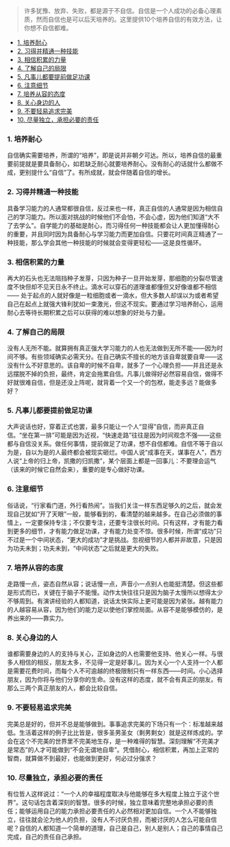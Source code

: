 
> 许多犹豫、放弃、失败，都是源于不自信。自信是一个人成功的必备心理素质，然而自信也是可以后天培养的。这里提供10个培养自信的有效方法，让你想不自信都难。

- [1. 培养耐心](#1-培养耐心)
- [2. 习得并精通一种技能](#2-习得并精通一种技能)
- [3. 相信积累的力量](#3-相信积累的力量)
- [4. 了解自己的局限](#4-了解自己的局限)
- [5. 凡事儿都要提前做足功课](#5-凡事儿都要提前做足功课)
- [6. 注意细节](#6-注意细节)
- [7. 培养从容的态度](#7-培养从容的态度)
- [8. 关心身边的人](#8-关心身边的人)
- [9. 不要轻易追求完美](#9-不要轻易追求完美)
- [10. 尽量独立，承担必要的责任](#10-尽量独立承担必要的责任)



### 1. 培养耐心

自信确实需要培养，所谓的“培养”，即是说并非朝夕可达。所以，培养自信的最重要前提就是要具备耐心，如若缺乏耐心就要培养耐心。没有耐心的话就什么都做不成，更别提什么“自信”了。有所成就，就会伴随着自信的增长。

### 2. 习得并精通一种技能

具备学习能力的人通常都很自信，反过来也一样，真正自信的人通常是因为相信自己的学习能力。所以面对挑战的时候他们不会怕，不会心虚，因为他们知道“大不了去学么”。自学能力的基础是耐心，而习得任何一种技能都会让人更加懂得耐心的重要，并且同时因为具备耐心与学习能力而更加自信。只要花时间真正精通了一种技能，那么学会其他一种技能的时候就会变得更轻松——这是良性循环。

### 3. 相信积累的力量

再大的石头也无法阻挡种子发芽，只因为种子一旦开始发芽，那细胞的分裂尽管速度不快但却不见天日永不终止。滴水可以穿石的道理谁都懂但又好像谁都不相信—— 处于起点的人就好像是一粒细胞或者一滴水，但大多数人却误以为或者希望自己在起点上就强大锋利犹如一束激光，但这不现实。要通过学习培养耐心，运用耐心去等待长期积累之后可以获得的难以想象的好处与力量。

### 4. 了解自己的局限

没有人无所不能。就算拥有真正强大学习能力的人也无法做到无所不能——因为时间不够。有些领域确实必需天分。在自己确实不擅长的地方该自卑就要自卑——这没有什么不好意思的。该自卑的时候不自卑，就多了一个心理负担——并且还是永远摆脱不掉的负担，最终，肯定会拖累自信。凡事儿做得好必然容易自信，做得不好就很难自信，但是还没上阵呢，就背着一个又一个的包袱，能走多远？能做多好？

### 5. 凡事儿都要提前做足功课

大声说话也好，穿着正式也罢，最多只能让一个人“显得”自信，而非真正自信。“坐在第一排”可能是因为近视，“快速走路”往往是因为时间观念不强——这些都与自信没关系。做任何事情，提前做足了功课，想不自信都难。自信不等于自以为是，自以为是的人最终都会被现实砸烂。中国人说“成事在天，谋事在人”，西方人说“上帝的归上帝，凯撒的归凯撒”，某个层面上都是一回事儿：不要理会运气（该来的时候它自然会来），重要的是专心做好功课。

### 6. 注意细节

俗话说，“行家看门道，外行看热闹”。当我们关注一样东西足够久的之后，就会发现自己犹如“开了天眼”一般，能够看到的，看清楚的越来越多。在自己必须做的事情上，一定要保持专注；不仅要专注，还要专注很长时间。只有这样，才有能力看到更多的细节，才有能力做足功课，才有能力处变不惊。很多时候，所谓“成功”只不过是一个中间状态，“更大的成功”才是挑战。忽视细节的人都并非故意，只是因为功夫未到；功夫未到，“中间状态”之后就是更大的失败。

### 7. 培养从容的态度

走路慢一点，姿态自然从容；说话慢一点，声音小一点别人也能挺清楚。但这些都是形式而已，关键在于脑子不能慢。动作太快往往只是因为脑子太慢所以想得太少不够周到。有演讲经验的人都知道，说话太快实际上更可能是因为紧张。越有能力的人越容易从容，因为他们的能力足以使他们掌控局面。从容不是能够模仿的，是养出来的——靠实力。

### 8. 关心身边的人

谁都需要身边的人的支持与关心，正如身边的人也需要他支持、他关心一样。与很多人相信的相反，朋友太多，不见得一定是好事儿。因为关心一个人支持一个人都是需要花费时间，而每个人不可逾越的终极限制只有一样东西——时间。小心选择朋友，因为你将与他们分享你的生命。没有这样的态度，就不会有真正的朋友。有那么三两个真正朋友的人，都会比较自信。

### 9. 不要轻易追求完美

完美总是好的，但并不总是能够做到。事事追求完美的下场只有一个：标准越来越低。生活着这样的例子比比皆是，很多圣男圣女（剩男剩女）就是这样炼成的。学会在这个不完美的世界里不完美地生存，是一种难得的智慧。深刻理解“不完美才是常态”的人才可能做到“不会无谓地自卑”。凭借耐心，相信积累，再加上正常的智商，就算做不到最好，也能做到更好，何必过分强求？

### 10. 尽量独立，承担必要的责任

有位哲人这样说过：“一个人的幸福程度取决与他能够在多大程度上独立于这个世界”。这句话包含着深刻的智慧。很多的时候，独立意味着完整地承担必要的责任；能够运用自己的能力承担必要责任的人必然相对更加自信。一个人不能够独立，往往就会沦为他人的负担，没有人不讨厌负担，而被讨厌的人怎么可能自信呢？自信的人都知道一个简单的道理，自己是自己，别人是别人；自己的事情自己完成，自己的责任自己承担。
